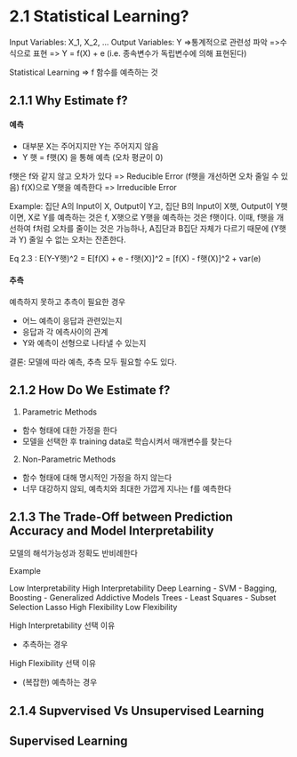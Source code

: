 # 2.1 Statistical Learning?

Input Variables: X_1, X_2, ...
Output Variables: Y
=>통계적으로 관련성 파악
=>수식으로 표현 => Y = f(X) + e (i.e. 종속변수가 독립변수에 의해 표현된다)

Statistical Learning => f 함수를 예측하는 것

## 2.1.1 Why Estimate f?

#### 예측
- 대부분 X는 주어지지만 Y는 주어지지 않음
- Y 햇 = f햇(X) 을 통해 예측 (오차 평균이 0)

f햇은 f와 같지 않고 오차가 있다 => Reducible Error (f햇을 개선하면 오차 줄일 수 있음)
f(X)으로 Y햇을 예측한다 => Irreducible Error

Example: 집단 A의 Input이 X, Output이 Y고, 집단 B의 Input이 X햇, Output이 Y햇이면, X로 Y를 예측하는 것은 f, X햇으로 Y햇을 예측하는 것은 f햇이다.
이때, f햇을 개선하여 f처럼 오차를 줄이는 것은 가능하나, A집단과 B집단 자체가 다르기 때문에 (Y햇과 Y) 줄일 수 없는 오차는 잔존한다.

Eq 2.3 : E(Y-Y햇)^2 = E[f(X) + e - f햇(X)]^2 = [f(X) - f햇(X)]^2 + var(e)

#### 추측
예측하지 못하고 추측이 필요한 경우
- 어느 예측이 응답과 관련있는지
- 응답과 각 에측사이의 관계
- Y와 예측이 선형으로 나타낼 수 있는지

결론: 모델에 따라 예측, 추측 모두 필요할 수도 있다.

## 2.1.2 How Do We Estimate f?

1. Parametric Methods
  - 함수 형태에 대한 가정을 한다
  - 모델을 선택한 후 training data로 학습시켜서 매개변수를 찾는다
2. Non-Parametric Methods
  - 함수 형태에 대해 명시적인 가정을 하지 않는다
  - 너무 대강하지 않되, 예측치와 최대한 가깝게 지나는 f를 예측한다

## 2.1.3 The Trade-Off between Prediction Accuracy and Model Interpretability

모델의 해석가능성과 정확도 반비례한다

Example

Low Interpretability                                      High Interpretability
Deep Learning - SVM - Bagging, Boosting - Generalized Addictive Models Trees - Least Squares - Subset Selection Lasso
High Flexibility                                          Low Flexibility

High Interpretability 선택 이유
- 추측하는 경우

High Flexibility  선택 이유
- (복잡한) 예측하는 경우

## 2.1.4 Supvervised Vs Unsupervised Learning

Supervised Learning
- 


  
  
  
